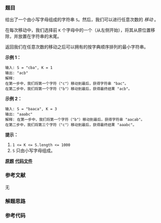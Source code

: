 ### 题目
给出了一个由小写字母组成的字符串 `S`。然后，我们可以进行任意次数的 _移动_ 。

在每次移动中，我们选择前 `K` 个字母中的一个（从左侧开始），将其从原位置移除，并放置在字符串的末尾。

返回我们在任意次数的移动之后可以拥有的按字典顺序排列的最小字符串。



**示例 1：**

    
    
    输入: S = "cba", K = 1
    输出: "acb"
    解释:
    在第一步中，我们将第一个字符（"c"）移动到最后，获得字符串 "bac"。
    在第二步中，我们将第一个字符（"b"）移动到最后，获得最终结果 "acb"。
    

**示例 2：**

    
    
    输入: S = "baaca", K = 3
    输出: "aaabc"
    解释: 在第一步中，我们将第一个字符（"b"）移动到最后，获得字符串 "aacab"。
    在第二步中，我们将第三个字符（"c"）移动到最后，获得最终结果 "aaabc"。
    



**提示：**

  1. `1 <= K <= S.length <= 1000`
  2. `S` 只由小写字母组成。

 **[原题](https://leetcode-cn.com/problems/orderly-queue/)**    **[代码文件]()**


### 参考文献
无

### 解题思路




### 参考代码

```go


```




